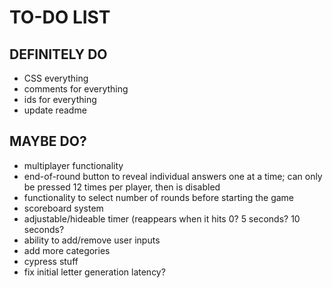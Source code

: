 # TO-DO LIST

## DEFINITELY DO
* CSS everything
* comments for everything
* ids for everything
* update readme

## MAYBE DO?
* multiplayer functionality
* end-of-round button to reveal individual answers one at a time; can only be pressed 12 times per player, then is disabled
* functionality to select number of rounds before starting the game
* scoreboard system
* adjustable/hideable timer (reappears when it hits 0? 5 seconds? 10 seconds?
* ability to add/remove user inputs
* add more categories
* cypress stuff
* fix initial letter generation latency?